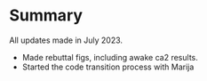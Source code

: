 Summary
===============================

All updates made in July 2023.

- Made rebuttal figs, including awake ca2 results.
- Started the code transition process with Marija